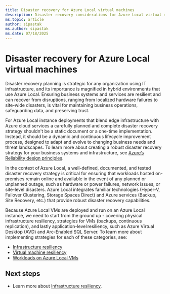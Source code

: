 ```yaml
---
title: Disaster recovery for Azure Local virtual machines
description: Disaster recovery considerations for Azure Local virtual machines.
ms.topic: article
author: sipastak
ms.author: sipastak
ms.date: 07/18/2025
---
```


# Disaster recovery for Azure Local virtual machines

Disaster recovery planning is strategic for any organization using IT infrastructure, and its importance is magnified in hybrid environments that use Azure Local. Ensuring business systems and services are resilient and can recover from disruptions, ranging from localized hardware failures to site-wide disasters, is vital for maintaining business operations, safeguarding data, and preserving trust.  

For Azure Local instance deployments that blend edge infrastructure with Azure cloud services a carefully planned and complete disaster recovery strategy shouldn't be a static document or a one-time implementation. Instead, it should be a dynamic and continuous lifecycle improvement process, designed to adapt and evolve to changing business needs and threat landscapes. To learn more about creating a robust disaster recovery strategy for your business systems and infrastructure, see [Azure’s Reliability design principles](/azure/well-architected/reliability/principles).  

In the context of Azure Local, a well-defined, documented, and tested disaster recovery strategy is critical for ensuring that workloads hosted on-premises remain online and available in the event of any planned or unplanned outage, such as hardware or power failures, network issues, or site-level disasters. Azure Local integrates familiar technologies (Hyper-V, Failover Clustering, Storage Spaces Direct) and Azure services (Backup, Site Recovery, etc.) that provide robust disaster recovery capabilities.

Because Azure Local VMs are deployed and run on an Azure Local instance, we need to start from the ground up - covering physical infrastructure resiliency, strategies for VMs (backups, continuous replication), and lastly application-level resiliency, such as Azure Virtual Desktop (AVD) and Arc-Enabled SQL Server. To learn more about implementing strategies for each of these categories, see:

- [Infrastructure resiliency](disaster-recovery-infrastructure-resiliency.md)
- [Virtual machine resiliency](disaster-recovery-vm-resiliency.md)
- [Workloads on Azure Local VMs](disaster-recovery-workloads.md)


## Next steps

- Learn more about [Infrastructure resiliency](disaster-recovery-infrastructure-resiliency.md).
